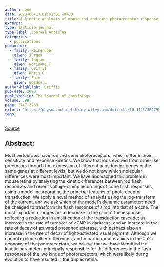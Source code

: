 ```yaml
---
author: none
date: 2020-06-17 01:01:01 -0700
title: A kinetic analysis of mouse rod and cone photoreceptor responses
excerpt:
type: 9article-journal
type-label: Journal Articles
categories:
  - publications
pubauthor:
  - family: Reingruber
    given: Jürgen
  - family: Ingram
    given: Norianne T
  - family: Griffis
    given: Khris G
  - family: Fain
    given: Gordon L
author-highlight: Griffis
pub-date: 2020
published-in: The Journal of physiology
volume: 598
page: 3747-3763
exturl: 'https://physoc.onlinelibrary.wiley.com/doi/full/10.1113/JP279524'
tags:
---
```


<a href="https://physoc.onlinelibrary.wiley.com/doi/full/10.1113/JP279524" target="_blank">Source</a>

## Abstract:
Most vertebrates have rod and cone photoreceptors, which
differ in their sensitivity and response kinetics. We know that rods
evolved from cone-like precursors through the expression of
different transduction genes or the same genes at different levels,
but we do not know which molecular differences were most important.
We have approached this problem in mouse retina by analysing the
kinetic differences between rod flash responses and recent
voltage-clamp recordings of cone flash responses, using a model
incorporating the principal features of photoreceptor transduction.
We apply a novel method of analysis using the log-transform of the
current, and we ask which of the model's dynamic parameters need be
changed to transform the flash response of a rod into that of a
cone. The most important changes are a decrease in the gain of the
response, reflecting a reduction in amplification of the
transduction cascade; an increase in the rate of turnover of cGMP in
darkness; and an increase in the rate of decay of activated
phosphodiesterase, with perhaps also an increase in the rate of
decay of light-activated visual pigment. Although we cannot exclude
other differences, and in particular alterations in the Ca2+ economy
of the photoreceptors, we believe that we have identified the
kinetic parameters principally responsible for the differences in
the flash responses of the two kinds of photoreceptors, which were
likely during evolution to have resulted in the duplex retina.